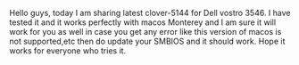 Hello guys, today I am sharing latest clover-5144 for Dell vostro 3546.
I have tested it and it works perfectly with macos Monterey and I am sure it will work for you as well in case you get any error like this version of macos is not supported,etc then do update your SMBIOS and it should work.
Hope it works for everyone who tries it.
